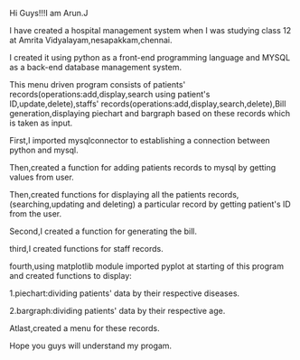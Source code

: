 Hi Guys!!!I am Arun.J

I have created a hospital management system when I was studying class 12 at Amrita Vidyalayam,nesapakkam,chennai.

I created it using python as a front-end programming language and MYSQL as a back-end database management system.

This menu driven program consists of patients' records(operations:add,display,search using patient's ID,update,delete),staffs' records(operations:add,display,search,delete),Bill generation,displaying piechart and bargraph based on these records which is taken as input.

First,I imported mysqlconnector to establishing a connection between python and mysql.

Then,created a function for adding patients records to mysql by getting values from user.

Then,created functions for displaying all the patients records,(searching,updating and deleting) a particular record by getting patient's ID from the user.

Second,I created a function for generating the bill.

third,I created functions for staff records.

fourth,using matplotlib module imported pyplot at starting of this program and created functions to display:

1.piechart:dividing patients' data by their respective diseases.

2.bargraph:dividing patients' data by their respective age.

Atlast,created a menu for these records.

Hope you guys will understand my progam.

